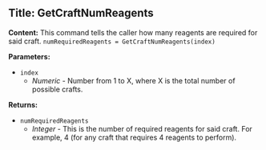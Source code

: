 ## Title: GetCraftNumReagents

**Content:**
This command tells the caller how many reagents are required for said craft.
`numRequiredReagents = GetCraftNumReagents(index)`

**Parameters:**
- `index`
  - *Numeric* - Number from 1 to X, where X is the total number of possible crafts.

**Returns:**
- `numRequiredReagents`
  - *Integer* - This is the number of required reagents for said craft. For example, 4 (for any craft that requires 4 reagents to perform).